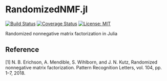 # RandomizedNMF.jl

[![Build Status](https://travis-ci.org/tsano430/RandomizedNMF.jl.svg?branch=main)](https://travis-ci.org/tsano430/RandomizedNMF.jl)
[![Coverage Status](https://coveralls.io/repos/github/tsano430/RandomizedNMF.jl/badge.svg?branch=main)](https://coveralls.io/github/tsano430/RandomizedNMF.jl?branch=main)
[![License: MIT](https://img.shields.io/badge/License-MIT-yellow.svg)](https://opensource.org/licenses/MIT)


Randomized nonnegative matrix factorization in Julia

Reference
---------

[1] N. B. Erichson, A. Mendible, S. Wihlborn, and J. N. Kutz, 
Randomized nonnegative matrix factorization. Pattern Recognition Letters, 
vol. 104, pp. 1–7, 2018.